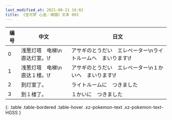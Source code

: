 ```yaml
---
last_modified_at: 2021-08-21 16:02
title: 《宝可梦 心金／魂银》文本 093
---
```

| 编号 | 中文 | 日文 |
| ---- | ---- | ---- |
| 0 | 浅葱灯塔　电梯\n直达灯室。\f | アサギのとうだい　エレベーター\nライトルームへ　まいります\f |
| 1 | 浅葱灯塔　电梯\n直达１楼。\f | アサギのとうだい　エレベーター\n１かいへ　まいります\f |
| 2 | 到灯室了。 | ライトルームに　つきました |
| 3 | 到１楼了。 | １かいに　つきました |
{: .table .table-bordered .table-hover .xz-pokemon-text .xz-pokemon-text-HGSS }